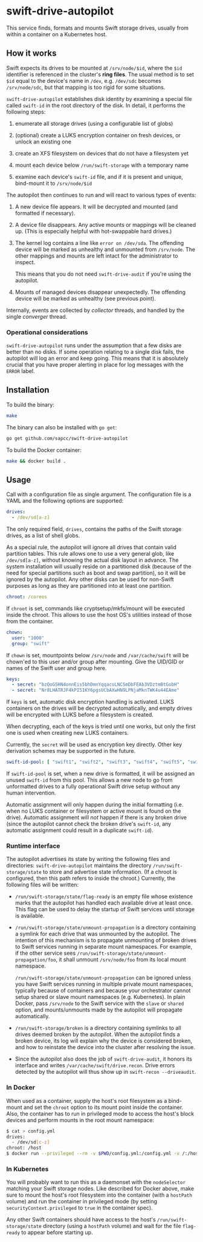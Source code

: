 # swift-drive-autopilot

This service finds, formats and mounts Swift storage drives, usually from
within a container on a Kubernetes host.

## How it works

Swift expects its drives to be mounted at `/srv/node/$id`, where the `$id`
identifier is referenced in the cluster's **ring files**. The usual method is
to set `$id` equal to the device's name in `/dev`, e.g. `/dev/sdc` becomes
`/srv/node/sdc`, but that mapping is too rigid for some situations.

`swift-drive-autopilot` establishes disk identity by examining a special file
called `swift-id` in the root directory of the disk. In detail, it performs the
following steps:

1. enumerate all storage drives (using a configurable list of globs)

2. (optional) create a LUKS encryption container on fresh devices, or unlock an
   existing one

3. create an XFS filesystem on devices that do not have a filesystem yet

4. mount each device below `/run/swift-storage` with a temporary name

5. examine each device's `swift-id` file, and if it is present and unique,
   bind-mount it to `/srv/node/$id`

The autopilot then continues to run and will react to various types of events:

1. A new device file appears. It will be decrypted and mounted (and formatted
   if necessary).

2. A device file disappears. Any active mounts or mappings will be cleaned up.
   (This is especially helpful with hot-swappable hard drives.)

3. The kernel log contains a line like `error on /dev/sda`. The offending
   device will be marked as unhealthy and unmounted from `/srv/node`. The
   other mappings and mounts are left intact for the administrator to inspect.

   This means that you do not need `swift-drive-audit` if you're using the
   autopilot.

4. Mounts of managed devices disappear unexpectedly. The offending device will
   be marked as unhealthy (see previous point).

Internally, events are collected by *collector* threads, and handled by the
single *converger* thread.

### Operational considerations

`swift-drive-autopilot` runs under the assumption that a few disks are better
than no disks. If some operation relating to a single disk fails, the autopilot
will log an error and keep going. This means that it is absolutely crucial that
you have proper alerting in place for log messages with the `ERROR` label.

## Installation

To build the binary:

```bash
make
```

The binary can also be installed with `go get`:
```bash
go get github.com/sapcc/swift-drive-autopilot
```

To build the Docker container:

```bash
make && docker build .
```

## Usage

Call with a configuration file as single argument. The configuration file is a
YAML and the following options are supported:

```yaml
drives:
  - /dev/sd[a-z]
```

The only required field, `drives`, contains the paths of the Swift storage
drives, as a list of shell globs.

As a special rule, the autopilot will ignore all drives that contain valid
partition tables. This rule allows one to use a very general glob, like
`/dev/sd[a-z]`, without knowing the actual disk layout in advance. The system
installation will usually reside on a partitioned disk (because of the need for
special partitions such as boot and swap partition), so it will be ignored by
the autopilot. Any other disks can be used for non-Swift purposes as long as
they are partitioned into at least one partition.

```yaml
chroot: /coreos
```

If `chroot` is set, commands like cryptsetup/mkfs/mount will be executed inside
the chroot. This allows to use the host OS's utilities instead of those from
the container.

```yaml
chown:
  user: "1000"
  group: "swift"
```

If `chown` is set, mountpoints below `/srv/node` and `/var/cache/swift` will be chown'ed to this user
and/or group after mounting. Give the UID/GID or names of the Swift user and
group here.

```yaml
keys:
  - secret: "bzQoG5HN4onnEis5bhDmnYqqacoLNCSmDbFEAb3VDztmBtGobH"
  - secret: "Nr8LHATRJF4kPI51KY6pgsUCbAXwHN9LPNjaMknTWK4u44EAme"
```

If `keys` is set, automatic disk encryption handling is activated. LUKS
containers on the drives will be decrypted automatically, and empty drives will
be encrypted with LUKS before a filesystem is created.

When decrypting, each of the keys is tried until one works, but only the first
one is used when creating new LUKS containers.

Currently, the `secret` will be used as encryption key directly. Other key
derivation schemes may be supported in the future.

```yaml
swift-id-pool: [ "swift1", "swift2", "swift3", "swift4", "swift5", "swift6" ]
```

If `swift-id-pool` is set, when a new drive is formatted, it will be assigned an
unused `swift-id` from this pool. This allows a new node to go from unformatted
drives to a fully operational Swift drive setup without any human intervention.

Automatic assignment will only happen during the initial formatting (i.e. when
no LUKS container or filesystem or active mount is found on the drive).
Automatic assignment will *not* happen if there is any broken drive (since the
autopilot cannot check the broken drive's `swift-id`, any automatic assignment
could result in a duplicate `swift-id`).

### Runtime interface

The autopilot advertises its state by writing the following files and
directories:
`swift-drive-autopilot` maintains the directory `/run/swift-storage/state` to
store and advertise state information. (If a chroot is configured, then this
path refers to inside the chroot.) Currently, the following files will be
written:

* `/run/swift-storage/state/flag-ready` is an empty file whose existence marks
  that the autopilot has handled each available drive at least once. This flag
  can be used to delay the startup of Swift services until storage is available.

* `/run/swift-storage/state/unmount-propagation` is a directory containing a
  symlink for each drive that was unmounted by the autopilot. The intention
  of this mechanism is to propagate unmounting of broken drives to Swift
  services running in separate mount namespaces. For example, if the other
  service sees `/run/swift-storage/state/unmount-propagation/foo`, it shall
  unmount `/srv/node/foo` from its local mount namespace.

  `/run/swift-storage/state/unmount-propagation` can be ignored unless you have
  Swift services running in multiple private mount namespaces, typically
  because of containers and because your orchestrator cannot setup shared or
  slave mount namespaces (e.g.  Kubernetes). In plain Docker, pass `/srv/node`
  to the Swift service with the `slave` or `shared` option, and mounts/unmounts
  made by the autopilot will propagate automatically.

* `/run/swift-storage/broken` is a directory containing symlinks to all drives
  deemed broken by the autopilot. When the autopilot finds a broken device, its
  log will explain why the device is considered broken, and how to reinstate the
  device into the cluster after resolving the issue.

* Since the autopilot also does the job of `swift-drive-audit`, it honors its
  interface and writes `/var/cache/swift/drive.recon`. Drive errors detected by
  the autopilot will thus show up in `swift-recon --driveaudit`.

### In Docker

When used as a container, supply the host's root filesystem as a bind-mount and
set the `chroot` option to its mount point inside the container. Also, the
container has to run in privileged mode to access the host's block devices and
perform mounts in the root mount namespace:

```bash
$ cat > config.yml
drives:
  - /dev/sd[c-z]
chroot: /host
$ docker run --privileged --rm -v $PWD/config.yml:/config.yml -v /:/host sapcc/swift-drive-autopilot:latest /config.yml
```

### In Kubernetes

You will probably want to run this as a daemonset with the `nodeSelector`
matching your Swift storage nodes. Like described for Docker above, make sure
to mount the host's root filesystem into the container (with a `hostPath`
volume) and run the container in privileged mode (by setting
`securityContext.privileged` to `true` in the container spec).

Any other Swift containers should have access to the host's
`/run/swift-storage/state` directory (using a `hostPath` volume) and wait for
the file `flag-ready` to appear before starting up.
